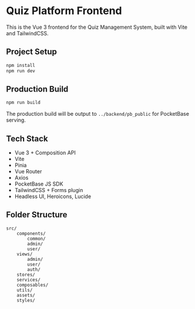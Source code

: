 
# Quiz Platform Frontend

This is the Vue 3 frontend for the Quiz Management System, built with Vite and TailwindCSS.

## Project Setup

```bash
npm install
npm run dev
```

## Production Build

```bash
npm run build
```

The production build will be output to `../backend/pb_public` for PocketBase serving.

## Tech Stack
- Vue 3 + Composition API
- Vite
- Pinia
- Vue Router
- Axios
- PocketBase JS SDK
- TailwindCSS + Forms plugin
- Headless UI, Heroicons, Lucide

## Folder Structure
```
src/
	components/
		common/
		admin/
		user/
	views/
		admin/
		user/
		auth/
	stores/
	services/
	composables/
	utils/
	assets/
	styles/
```
